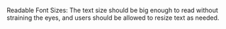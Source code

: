 Readable Font Sizes: The text size should be big enough to read without straining the eyes, and users should be allowed to resize text as needed.